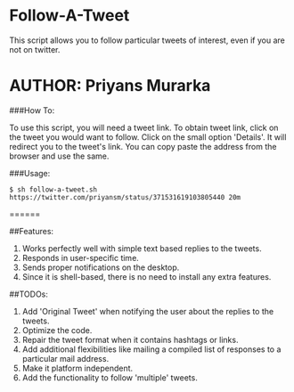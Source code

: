 Follow-A-Tweet
==============

This script allows you to follow particular tweets of interest, even if you are not on twitter.

AUTHOR: Priyans Murarka
======
###How To:

To use this script, you will need a tweet link. To obtain tweet link, click on the tweet you would want to follow. Click on the small option 'Details'. It will redirect you to the tweet's link. You can copy paste the address from the browser and use the same.

###Usage:
 
    $ sh follow-a-tweet.sh https://twitter.com/priyansm/status/371531619103805440 20m
======

##Features:

1. Works perfectly well with simple text based replies to the tweets.
2. Responds in user-specific time.
3. Sends proper notifications on the desktop.
4. Since it is shell-based, there is no need to install any extra features.

##TODOs:

1. Add 'Original Tweet' when notifying the user about the replies to the tweets.
2. Optimize the code.
3. Repair the tweet format when it contains hashtags or links.
4. Add additional flexibilities like mailing a compiled list of responses to a particular mail address.
5. Make it platform independent.
6. Add the functionality to follow 'multiple' tweets.
